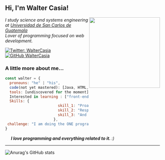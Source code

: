 <h2> Hi, I'm Walter Casia! </h2>
<img align='right' src="https://octodex.github.com/images/baracktocat.jpg" width="230">
<p><em>I study science and systems engineering at <a href="https://portal.ingenieria.usac.edu.gt/">Universidad de San Carlos de Guatemala</a></br>Lover of programming focused on web development.
</em></p>

[![Twitter: WalterCasia](https://img.shields.io/twitter/follow/walter_casia?style=social)](https://twitter.com/walter_casia)
[![GitHub WalterCasia](https://img.shields.io/github/followers/WalterCasia?style=social)](https://github.com/WalterCasia)


###  A little more about me...  

```javascript
const walter = {
  pronouns: "he" | "his",
  code(not yet mastered): [Java, HTML, Python ],
  tools: [undiscovered for the moment],
  Interested in learning : ["front-end development", "Application development"],
  Skills: {
                        skill_1: "Proactive",
                        skill_2: "Responsible",
                        skill_3: "And more..."
                      },
 challenge: "I am doing the ONE program focused on web development."
}
```

<img src="https://ouch-cdn2.icons8.com/tJUJBLFsdXtlj7yEqUbGfz3O0SnnFc2lvtXXASNKtmQ/rs:fit:256:256/czM6Ly9pY29uczgu/b3VjaC1wcm9kLmFz/c2V0cy9zdmcvNTE4/L2FjOTFhOWM3LWU1/NDAtNDlmNC1iODIx/LTA0MjIzOWNkMWE3/MC5zdmc.png" width="15"> <em><b>I love programming and everything related to it. </b>  <b></b> :)</em>

---

![Anurag's GitHub stats](https://github-readme-stats.vercel.app/api?username=WalterCasia&show_icons=true&theme=github_dark)

